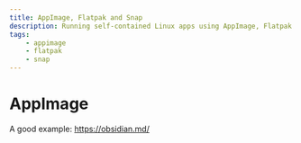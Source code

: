 ```yaml
---
title: AppImage, Flatpak and Snap
description: Running self-contained Linux apps using AppImage, Flatpak and Snap
tags:
    - appimage
    - flatpak
    - snap
---
```


# AppImage

A good example: https://obsidian.md/